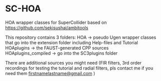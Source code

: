 # SC-HOA
HOA wrapper classes for SuperCollider based on https://github.com/sekisushai/ambitools

This repository contains 3 folders:
HOA -> pseudo Ugen wrapper classes that go into the extension folder including Help-files and Tutorial
HOAplugins -> the FAUST-generated CPP sources   
HOAplugins_compiled -> go into the SC3plugins folder 

There are additional sources you might need (FIR filters, 3rd order recordings for testing the tutorial and radial filters, pls contact me if you need them firstnamelastname@gmail.com  )
